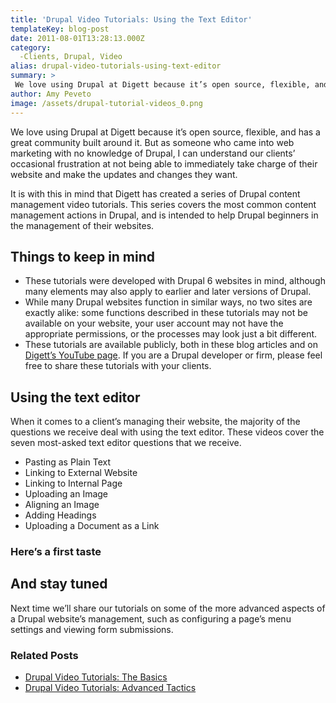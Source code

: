 ```yaml
---
title: 'Drupal Video Tutorials: Using the Text Editor'
templateKey: blog-post
date: 2011-08-01T13:28:13.000Z
category: 
  -Clients, Drupal, Video
alias: drupal-video-tutorials-using-text-editor
summary: > 
 We love using Drupal at Digett because it’s open source, flexible, and has a great community built around it. But as someone who came into web marketing with no knowledge of Drupal, I can understand our clients’ occasional frustration at not being able to immediately take charge of their website and make the updates and changes they want.
author: Amy Peveto
image: /assets/drupal-tutorial-videos_0.png
---
```


We love using Drupal at Digett because it’s open source, flexible, and has a great community built around it. But as someone who came into web marketing with no knowledge of Drupal, I can understand our clients’ occasional frustration at not being able to immediately take charge of their website and make the updates and changes they want.

It is with this in mind that Digett has created a series of Drupal content management video tutorials. This series covers the most common content management actions in Drupal, and is intended to help Drupal beginners in the management of their websites.

Things to keep in mind
----------------------

*   These tutorials were developed with Drupal 6 websites in mind, although many elements may also apply to earlier and later versions of Drupal.
*   While many Drupal websites function in similar ways, no two sites are exactly alike: some functions described in these tutorials may not be available on your website, your user account may not have the appropriate permissions, or the processes may look just a bit different.
*   These tutorials are available publicly, both in these blog articles and on [Digett’s YouTube page](https://www.youtube.com/user/digettvideo). If you are a Drupal developer or firm, please feel free to share these tutorials with your clients.

Using the text editor
---------------------

When it comes to a client’s managing their website, the majority of the questions we receive deal with using the text editor. These videos cover the seven most-asked text editor questions that we receive.

*   Pasting as Plain Text
*   Linking to External Website
*   Linking to Internal Page
*   Uploading an Image
*   Aligning an Image
*   Adding Headings
*   Uploading a Document as a Link

### Here’s a first taste

And stay tuned
--------------

Next time we’ll share our tutorials on some of the more advanced aspects of a Drupal website’s management, such as configuring a page’s menu settings and viewing form submissions.

### Related Posts

*   [  Drupal Video Tutorials: The Basics](/insights/drupal-video-tutorials-basics)
*   [Drupal Video Tutorials: Advanced Tactics](/insights/drupal-video-tutorials-advanced-tactics)